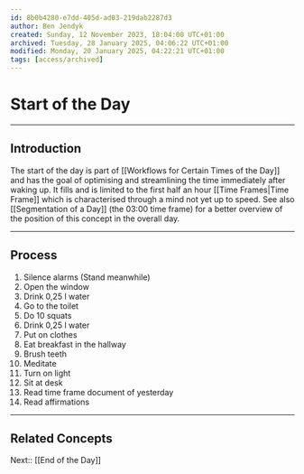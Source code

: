 ```yaml
---
id: 8b0b4280-e7dd-405d-ad03-219dab2287d3
author: Ben Jendyk
created: Sunday, 12 November 2023, 18:04:00 UTC+01:00
archived: Tuesday, 28 January 2025, 04:06:22 UTC+01:00
modified: Monday, 20 January 2025, 04:22:21 UTC+01:00
tags: [access/archived]
---
```


# Start of the Day

--- 

## Introduction

The start of the day is part of [[Workflows for Certain Times of the Day]] and has the goal of optimising and streamlining the time immediately after waking up. It fills and is limited to the first half an hour [[Time Frames|Time Frame]] which is characterised through a mind not yet up to speed. See also [[Segmentation of a Day]] (the 03:00 time frame) for a better overview of the position of this concept in the overall day.

--- 

## Process

1. Silence alarms (Stand meanwhile)
2. Open the window
3. Drink 0,25 l water
4. Go to the toilet
5. Do 10 squats
6. Drink 0,25 l water
7. Put on clothes
8. Eat breakfast in the hallway
9. Brush teeth
10. Meditate
11. Turn on light
12. Sit at desk
13. Read time frame document of yesterday
14. Read affirmations

--- 

## Related Concepts

Next:: [[End of the Day]]
